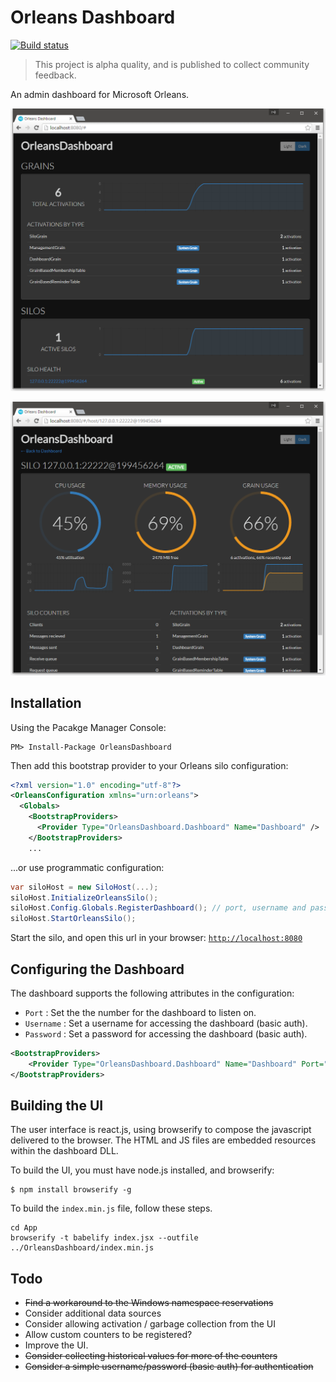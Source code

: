 # Orleans Dashboard

[![Build status](https://ci.appveyor.com/api/projects/status/ukphl1c0s9cuf4jl?svg=true)](https://ci.appveyor.com/project/richorama/orleansdashboard)

> This project is alpha quality, and is published to collect community feedback.

An admin dashboard for Microsoft Orleans.

![](screenshots/dashboard.png)

![](screenshots/silo.png)

## Installation

Using the Pacakge Manager Console:

```
PM> Install-Package OrleansDashboard
```

Then add this bootstrap provider to your Orleans silo configuration:

```xml
<?xml version="1.0" encoding="utf-8"?>
<OrleansConfiguration xmlns="urn:orleans">
  <Globals>
    <BootstrapProviders>
      <Provider Type="OrleansDashboard.Dashboard" Name="Dashboard" />
    </BootstrapProviders>
    ...
```

...or use programmatic configuration:

```c#
var siloHost = new SiloHost(...);
siloHost.InitializeOrleansSilo();
siloHost.Config.Globals.RegisterDashboard(); // port, username and password can also be supplied
siloHost.StartOrleansSilo();
```

Start the silo, and open this url in your browser: [`http://localhost:8080`](http://localhost:8080)

## Configuring the Dashboard

The dashboard supports the following attributes in the configuration:

* `Port` : Set the the number for the dashboard to listen on.
* `Username` : Set a username for accessing the dashboard (basic auth).
* `Password` : Set a password for accessing the dashboard (basic auth).

```xml
<BootstrapProviders>
    <Provider Type="OrleansDashboard.Dashboard" Name="Dashboard" Port="1234" Username="my_username" Password="my_password" />
</BootstrapProviders>
```

## Building the UI

The user interface is react.js, using browserify to compose the javascript delivered to the browser.
The HTML and JS files are embedded resources within the dashboard DLL.

To build the UI, you must have node.js installed, and browserify:

```
$ npm install browserify -g
```

To build the `index.min.js` file, follow these steps.

```
cd App
browserify -t babelify index.jsx --outfile ../OrleansDashboard/index.min.js
```

## Todo

* ~~Find a workaround to the Windows namespace reservations~~
* Consider additional data sources
* Consider allowing activation / garbage collection from the UI
* Allow custom counters to be registered?
* Improve the UI.
* ~~Consider collecting historical values for more of the counters~~
* ~~Consider a simple username/password (basic auth) for authentication~~

